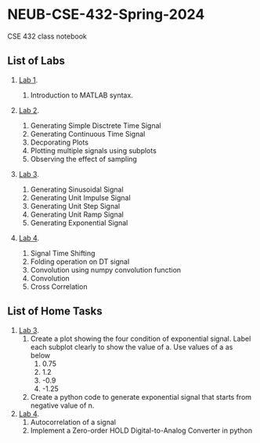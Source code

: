 # NEUB-CSE-432-Spring-2024
CSE 432 class notebook

## List of Labs
1. [Lab 1](https://github.com/shparvez001/NEUB-CSE-432-Spring-2024/tree/main/Lab%201.md).
	1. Introduction to MATLAB syntax.


2. [Lab 2](https://github.com/shparvez001/NEUB-CSE-432-Spring-2024/tree/main/CSE-432-2401-Lab-02.ipynb).
	1. Generating Simple Disctrete Time Signal
    2. Generating Continuous Time Signal
    3. Decporating Plots
    4. Plotting multiple signals using subplots
    5. Observing the effect of sampling

3. [Lab 3](https://github.com/shparvez001/NEUB-CSE-432-Spring-2024/tree/main/CSE-432-2401-Lab-03.ipynb).
    1. Generating Sinusoidal Signal
    2. Generating Unit Impulse Signal
    3. Generating Unit Step Signal
    4. Generating Unit Ramp Signal
    5. Generating Exponential Signal

4. [Lab 4](https://github.com/shparvez001/NEUB-CSE-432-Spring-2024/tree/main/CSE-432-2401-Lab-04.ipynb).
    1. Signal Time Shifting
    2. Folding operation on DT signal
    3. Convolution using numpy convolution function
    4. Convolution
    5. Cross Correlation


 ## List of Home Tasks
 1. [Lab 3](https://github.com/shparvez001/NEUB-CSE-432-Spring-2024/tree/main/CSE-432-2401-Lab-03.ipynb).
    1. Create a plot showing the four condition of exponential signal. Label each subplot clearly to show the value of a. Use values of a as below
        1. 0.75
        2. 1.2
        3. -0.9
        4. -1.25
    2. Create a python code to generate exponential signal that starts from negative value of n.
2. [Lab 4](https://github.com/shparvez001/NEUB-CSE-432-Spring-2024/tree/main/CSE-432-2401-Lab-04.ipynb).
    1. Autocorrelation of a signal
    2. Implement a Zero-order HOLD Digital-to-Analog Converter in python